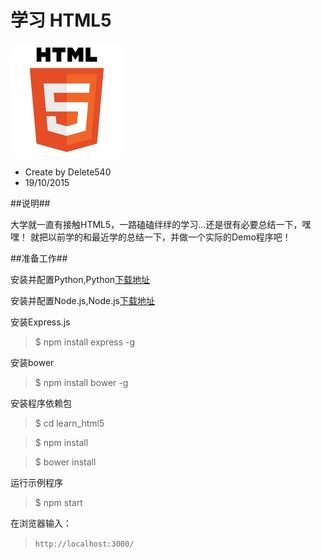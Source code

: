 学习 HTML5
====

<img src="public/images/md/html5-logo.jpg"/>

<br/>

* Create by Delete540
* 19/10/2015

##<a id="md_1" name="md_1"></a>说明##

大学就一直有接触HTML5，一路磕磕绊绊的学习...还是很有必要总结一下，嘿嘿！
就把以前学的和最近学的总结一下，并做一个实际的Demo程序吧！

##<a id="md_2" name="md_2"></a>准备工作##


安装并配置Python,Python[下载地址](https://www.python.org/downloads/)


安装并配置Node.js,Node.js[下载地址](https://nodejs.org/en/download/)

安装Express.js


>$ npm install express -g


安装bower

>$ npm install bower -g


安装程序依赖包

>$ cd learn_html5

>$ npm install

>$ bower install

运行示例程序

>$ npm start

在浏览器输入：
>`http://localhost:3000/`
